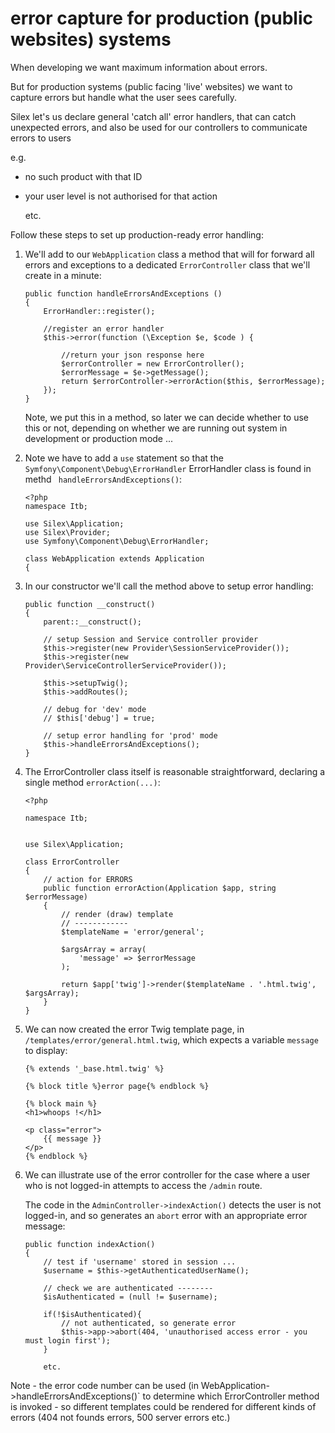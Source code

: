 # error capture for production (public websites) systems

When developing we want maximum information about errors.

But for production systems (public facing 'live' websites) we want to capture errors but handle what the user sees carefully.

Silex let's us declare general 'catch all' error handlers, that can catch unexpected errors, and also be used for our controllers to communicate errors to users

e.g.
- no such product with that ID
- your user level is not authorised for that action

    etc.

Follow these steps to set up production-ready error handling:

1. We'll add to our `WebApplication` class a method that will for forward all errors and exceptions to a dedicated `ErrorController` class that we'll create in a minute:

    ```
    public function handleErrorsAndExceptions ()
    {
        ErrorHandler::register();

        //register an error handler
        $this->error(function (\Exception $e, $code ) {

            //return your json response here
            $errorController = new ErrorController();
            $errorMessage = $e->getMessage();
            return $errorController->errorAction($this, $errorMessage);
        });
    }
    ```

    Note, we put this in a method, so later we can decide whether to use this or not, depending on whether we are running out system in development or production mode ...


1. Note we have to add a `use` statement so that the `Symfony\Component\Debug\ErrorHandler` ErrorHandler class is found in methd ` handleErrorsAndExceptions()`:

    ```
    <?php
    namespace Itb;

    use Silex\Application;
    use Silex\Provider;
    use Symfony\Component\Debug\ErrorHandler;

    class WebApplication extends Application
    {
    ```


1. In our constructor we'll call the method above to setup error handling:

    ```
    public function __construct()
    {
        parent::__construct();

        // setup Session and Service controller provider
        $this->register(new Provider\SessionServiceProvider());
        $this->register(new Provider\ServiceControllerServiceProvider());

        $this->setupTwig();
        $this->addRoutes();

        // debug for 'dev' mode
        // $this['debug'] = true;

        // setup error handling for 'prod' mode
        $this->handleErrorsAndExceptions();
    }
    ```

1. The ErrorController class itself is reasonable straightforward, declaring a single method `errorAction(...)`:

    ```
    <?php

    namespace Itb;


    use Silex\Application;

    class ErrorController
    {
        // action for ERRORS
        public function errorAction(Application $app, string $errorMessage)
        {
            // render (draw) template
            // ------------
            $templateName = 'error/general';

            $argsArray = array(
                'message' => $errorMessage
            );

            return $app['twig']->render($templateName . '.html.twig', $argsArray);
        }
    }

    ```

1. We can now created the error Twig template page, in `/templates/error/general.html.twig`, which expects a variable `message` to display:

    ```
    {% extends '_base.html.twig' %}

    {% block title %}error page{% endblock %}

    {% block main %}
    <h1>whoops !</h1>

    <p class="error">
        {{ message }}
    </p>
    {% endblock %}
    ```

1. We can illustrate use of the error controller for the case where a user who is not logged-in attempts to access the `/admin` route.

   The code in the `AdminController->indexAction()` detects the user is not logged-in, and so generates an `abort` error with an appropriate error message:

   ```
   public function indexAction()
   {
       // test if 'username' stored in session ...
       $username = $this->getAuthenticatedUserName();

       // check we are authenticated --------
       $isAuthenticated = (null != $username);

       if(!$isAuthenticated){
           // not authenticated, so generate error
           $this->app->abort(404, 'unauthorised access error - you must login first');
       }

       etc.
   ```

Note - the error code number can be used (in WebApplication->handleErrorsAndExceptions()` to determine which ErrorController method is invoked - so different templates could be rendered for different kinds of errors (404 not founds errors, 500 server errors etc.)

